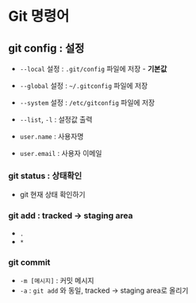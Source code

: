 # Git 명령어

## git config : 설정

- `--local` 설정 : `.git/config` 파일에 저장 - **기본값**
- `--global` 설정 : `~/.gitconfig` 파일에 저장
- `--system` 설정 : `/etc/gitconfig` 파일에 저장

- `--list`, `-l` : 설정값 출력

- `user.name` : 사용자명
- `user.email` : 사용자 이메일

### git status : 상태확인

- git 현재 상태 확인하기

### git add : tracked -> staging area 

- `.`
- `*`

### git commit

- `-m [메시지]` : 커밋 메시지
- `-a` : `git add` 와 동일, tracked -> staging area로 올리기
